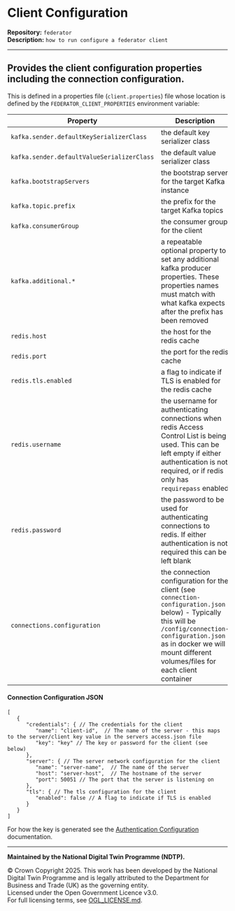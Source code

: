 # Client Configuration

**Repository:** `federator`  
**Description:** `how to run configure a federator client`

<!-- SPDX-License-Identifier: OGL-UK-3.0 -->

---

## Provides the client configuration properties including the connection configuration.

This is defined in a properties file (`client.properties`) file whose location is defined by the `FEDERATOR_CLIENT_PROPERTIES` environment variable:

|                  Property                  |                                                                                                              Description                                                                                                              |
|--------------------------------------------|---------------------------------------------------------------------------------------------------------------------------------------------------------------------------------------------------------------------------------------|
| `kafka.sender.defaultKeySerializerClass`   | the default key serializer class                                                                                                                                                                                                      |
| `kafka.sender.defaultValueSerializerClass` | the default value serializer class                                                                                                                                                                                                    |
| `kafka.bootstrapServers`                   | the bootstrap server for the target Kafka instance                                                                                                                                                                                    |
| `kafka.topic.prefix`                       | the prefix for the target Kafka topics                                                                                                                                                                                                |
| `kafka.consumerGroup`                      | the consumer group for the client                                                                                                                                                                                                     |
| `kafka.additional.*`                       | a repeatable optional property to set any additional kafka producer properties. These properties names must match with what kafka expects after the prefix has been removed                                                           |
| `redis.host`                               | the host for the redis cache                                                                                                                                                                                                          |
| `redis.port`                               | the port for the redis cache                                                                                                                                                                                                          |
| `redis.tls.enabled`                        | a flag to indicate if TLS is enabled for the redis cache                                                                                                                                                                              |
| `redis.username`                           | the username for authenticating connections when redis Access Control List is being used. This can be left empty if either authentication is not required, or if redis only has `requirepass` enabled
| `redis.password`                           | the password to be used for authenticating connections to redis. If either authentication is not required this can be left blank
| `connections.configuration`                | the connection configuration for the client (see `connection-configuration.json` below) - Typically this will be `/config/connection-configuration.json` as in docker we will mount different volumes/files for each client container |

#### Connection Configuration JSON

```json5
[
   {
      "credentials": { // The credentials for the client
         "name": "client-id",  // The name of the server - this maps to the server/client key value in the servers access.json file
         "key": "key" // The key or password for the client (see below)
      },
      "server": { // The server network configuration for the client
         "name": "server-name",  // The name of the server
         "host": "server-host",  // The hostname of the server
         "port": 50051 // The port that the server is listening on
      },
      "tls": { // The tls configuration for the client
         "enabled": false // A flag to indicate if TLS is enabled
      }
   }
]
```

For how the key is generated see the [Authentication Configuration](authentication.md) documentation.

---

**Maintained by the National Digital Twin Programme (NDTP).**

© Crown Copyright 2025. This work has been developed by the National Digital Twin Programme and is legally attributed to the Department for Business and Trade (UK) as the
governing entity.  
Licensed under the Open Government Licence v3.0.  
For full licensing terms, see [OGL_LICENSE.md](../OGL_LICENSE.md).
